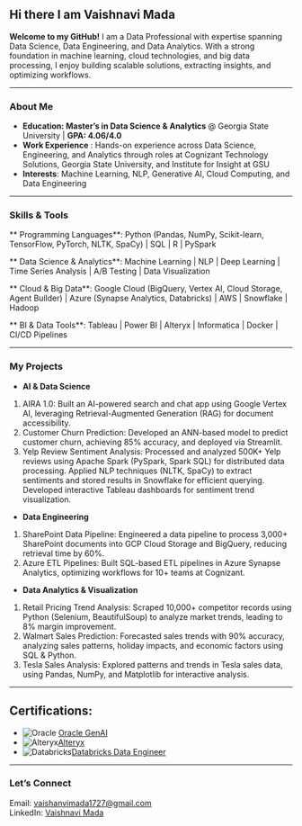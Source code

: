 ## Hi there I am Vaishnavi Mada

<!--
**Madavaishnavi/Madavaishnavi** is a ✨ _special_ ✨ repository because its `README.md` (this file) appears on your GitHub profile.

Here are some ideas to get you started:

- 🔭 I’m currently working on ...
- 🌱 I’m currently learning ...
- 👯 I’m looking to collaborate on ...
- 🤔 I’m looking for help with ...
- 💬 Ask me about ...
- 📫 How to reach me: ...
- 😄 Pronouns: ...
- ⚡ Fun fact: ...
-->
 **Welcome to my GitHub!** I am a Data Professional with expertise spanning Data Science, Data Engineering, and Data Analytics. With a strong foundation in machine learning, cloud technologies, and big data processing, I enjoy building scalable solutions, extracting insights, and optimizing workflows. 

---
### **About Me** 
-   **Education: Master’s in Data Science & Analytics** @ Georgia State University | **GPA: 4.06/4.0** 
-   **Work Experience** :  Hands-on experience across Data Science, Engineering, and Analytics through roles at Cognizant Technology    Solutions, Georgia State University, and Institute for Insight at GSU
-   **Interests**: Machine Learning, NLP, Generative AI, Cloud Computing, and Data Engineering
---


###   **Skills & Tools**
** Programming Languages**: Python (Pandas, NumPy, Scikit-learn, TensorFlow, PyTorch, NLTK, SpaCy) | SQL | R | PySpark

** Data Science & Analytics**: Machine Learning | NLP | Deep Learning | Time Series Analysis | A/B Testing | Data Visualization

** Cloud & Big Data**: Google Cloud (BigQuery, Vertex AI, Cloud Storage, Agent Builder) | Azure (Synapse Analytics, Databricks) | AWS |                Snowflake | Hadoop

** BI & Data Tools**: Tableau | Power BI | Alteryx | Informatica | Docker | CI/CD Pipelines


--- 
  
###  **My Projects**
- **AI & Data Science**
1. AIRA 1.0: Built an AI-powered search and chat app using Google Vertex AI, leveraging Retrieval-Augmented Generation (RAG) for document accessibility.
2. Customer Churn Prediction: Developed an ANN-based model to predict customer churn, achieving 85% accuracy, and deployed via Streamlit.
3. Yelp Review Sentiment Analysis: Processed and analyzed 500K+ Yelp reviews using Apache Spark (PySpark, Spark SQL) for distributed data processing. Applied NLP techniques (NLTK, SpaCy) to extract sentiments and stored results in Snowflake for efficient querying. Developed interactive Tableau dashboards for sentiment trend visualization.

   
-  **Data Engineering**
1. SharePoint Data Pipeline: Engineered a data pipeline to process 3,000+ SharePoint documents into GCP Cloud Storage and BigQuery, reducing retrieval time by 60%.
2. Azure ETL Pipelines: Built SQL-based ETL pipelines in Azure Synapse Analytics, optimizing workflows for 10+ teams at Cognizant.

- **Data Analytics & Visualization**
1. Retail Pricing Trend Analysis: Scraped 10,000+ competitor records using Python (Selenium, BeautifulSoup) to analyze market trends, leading to 8% margin improvement.
2. Walmart Sales Prediction: Forecasted sales trends with 90% accuracy, analyzing sales patterns, holiday impacts, and economic factors using SQL & Python.
3. Tesla Sales Analysis: Explored patterns and trends in Tesla sales data, using Pandas, NumPy, and Matplotlib for interactive analysis.
---

 
## **Certifications**:
- ![Oracle](https://custom-icon-badges.demolab.com/badge/Oracle%20Cloud-F80000?logo=oracle&logoColor=white) [Oracle GenAI](https://catalog-education.oracle.com/ords/certview/sharebadge?id=A4C8A5AB1FA7239F28AAC9163A5894CFE77DC6B063C844905ABF345AAEC6C1CE)
- ![Alteryx](https://img.shields.io/badge/Alteryx_Designer_Core_Certified-0072C6?style=for-the-badge&logo=alteryx&logoColor=white)[Alteryx](https://community.alteryx.com/t5/badges/userbadgespage/user-id/641596/page/1)
- ![Databricks](https://img.shields.io/badge/Databricks-FF3621?style=for-the-badge&logo=databricks&logoColor=white)[Databricks Data Engineer](https://credentials.databricks.com/68586ac3-3f77-4366-be7e-3035fee5f242#acc.u58cExfn)

---

### **Let’s Connect**  
 Email: vaishanvimada1727@gmail.com  
 LinkedIn: [Vaishnavi Mada](https://www.linkedin.com/in/vaishnavi-mada/)


